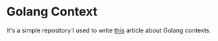 # Golang Context

It's a simple repository I used to write [this](https://www.linkedin.com/pulse/its-time-understand-golang-contexts-lucas-schenkel-schieferdecker/?published=t) article about Golang contexts.
